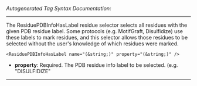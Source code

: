 _Autogenerated Tag Syntax Documentation:_

---
The ResiduePDBInfoHasLabel residue selector selects all residues with the given PDB residue label. Some protocols (e.g. MotifGraft, Disulfidize) use these labels to mark residues, and this selector allows those residues to be selected without the user's knowledge of which residues were marked.

```
<ResiduePDBInfoHasLabel name="(&string;)" property="(&string;)" />
```

-   **property**: Required. The PDB residue info label to be selected. (e.g. "DISULFIDIZE"

---
